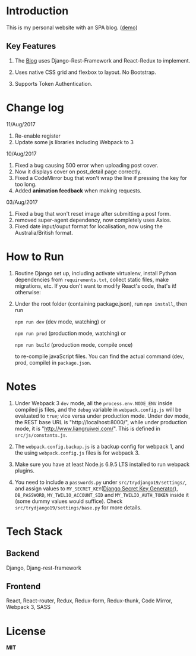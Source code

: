# Introduction
This is my personal website with an SPA blog. ([demo](http://www.liangruiwei.com))

## Key Features
1. The [Blog](http://www.liangruiwei.com/posts) uses Django-Rest-Framework and React-Redux to implement.

2. Uses native CSS grid and flexbox to layout. No Bootstrap.

3. Supports Token Authentication.

# Change log
11/Aug/2017
1. Re-enable register
2. Update some js libraries including Webpack to 3


10/Aug/2017
1. Fixed a bug causing 500 error when uploading post cover.
2. Now it displays cover on post_detail page correctly.
3. Fixed a CodeMirror bug that won't wrap the line if pressing the key for too long.
4. Added **animation feedback** when making requests.


03/Aug/2017
1. Fixed a bug that won't reset image after submitting a post form.
2. removed super-agent dependency, now completely uses Axios.
3. Fixed date input/ouput format for localisation, now using the Australia/British format.


# How to Run
1. Routine Django set up, including activate virtualenv, install Python dependencies from `requirements.txt`, collect static files, make migrations, etc. If you don't want to modify React's code, that's it! otherwise:

2. Under the root folder (containing package.json), run `npm install`, then run

    `npm run dev` (dev mode, watching) or
  
    `npm run prod` (production mode, watching) or

    `npm run build` (production mode, compile once)

    to re-compile javaScript files. You can find the actual command (dev, prod, compile) in `package.json`.

# Notes
1. Under Webpack 3 `dev` mode, all the `process.env.NODE_ENV` inside compiled js files, and the `debug` variable in `webpack.config.js` will be evaluated to `true`; vice versa under production mode.
    Under dev mode, the REST base URL is "http://localhost:8000/", while under production mode, it is "http://www.liangruiwei.com/". This is defined in `src/js/constants.js`.

2. The `webpack.config.backup.js` is a backup config for webpack 1, and the using `webpack.config.js` files is for webpack 3.

3. Make sure you have at least Node.js 6.9.5 LTS installed to run webpack plugins.

4. You need to include a `passwords.py` under `src/trydjango19/settings/`, and assign values to `MY_SECRET_KEY`([Django Secret Key Generator](http://www.miniwebtool.com/django-secret-key-generator/)), `DB_PASSWORD`, `MY_TWILIO_ACCOUNT_SID` and `MY_TWILIO_AUTH_TOKEN` inside it (some dummy values would suffice). Check `src/trydjango19/settings/base.py` for more details. 


# Tech Stack
## Backend
Django, Djang-rest-framework

## Frontend
React, React-router, Redux, Redux-form, Redux-thunk, Code Mirror, Webpack 3, SASS

# License
**MIT**
